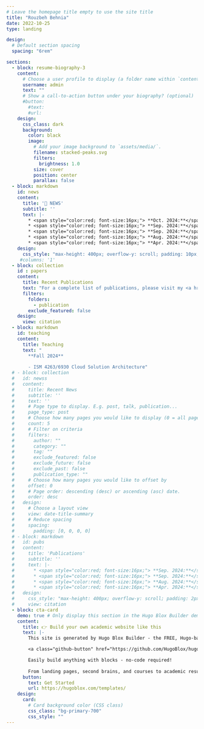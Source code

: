 ```yaml
---
# Leave the homepage title empty to use the site title
title: "Rouzbeh Behnia"
date: 2022-10-25
type: landing

design:
  # Default section spacing
  spacing: "6rem"

sections:
  - block: resume-biography-3
    content:
      # Choose a user profile to display (a folder name within `content/authors/`)
      username: admin
      text: ""
      # Show a call-to-action button under your biography? (optional)
      #button:
        #text:
        #url: 
    design:
      css_class: dark
      background:
        color: black
        image:
          # Add your image background to `assets/media/`.
          filename: stacked-peaks.svg
          filters:
            brightness: 1.0
          size: cover
          position: center
          parallax: false
  - block: markdown
    id: news
    content:
      title: '📣 NEWS'
      subtitle: ''
      text: |-
        * <span style="color:red; font-size:16px;"> **Oct. 2024:**</span> <span style="font-size:16px;">Our attack paper on MicroSecAgg (PoPETS 2024) was accepted to **ICDM MLC Workshop**</span>
        * <span style="color:red; font-size:16px;"> **Sep. 2024:**</span> <span style="font-size:16px;">Invited to serve on an **NSF Panel**</span>
        * <span style="color:red; font-size:16px;"> **Sep. 2024:**</span> <span style="font-size:16px;">Our paper on fixed-size mini batches for Rényi differential privacy was accepted to **NeurIPS 2024**</span>
        * <span style="color:red; font-size:16px;"> **Aug. 2024:**</span> <span style="font-size:16px;">Our paper on secure aggregation for federated deep learning was accepted to **ACSAC 2024**</span>
        * <span style="color:red; font-size:16px;"> **Apr. 2024:**</span> <span style="font-size:16px;">Our paper on multi-user searchable encryption was accepted to **USENIX 2024**</span>
    design:
      css_style: "max-height: 400px; overflow-y: scroll; padding: 10px; border: none; width: 70%; margin: 0 auto;"
     #columns: '1'
  - block: collection
    id : papers
    content:
      title: Recent Publications
      text: "For a complete list of publications, please visit my <a href='https://scholar.google.com/citations?user=1DlmPcQAAAAJ&hl=en&oi=ao' target='_blank'>Google Scholar</a>"
      filters:
        folders:
          - publication
        exclude_featured: false
    design:
      view: citation
  - block: markdown
    id: teaching
    content:
      title: Teaching
      text: "
        **Fall 2024**
        
        - ISM 4263/6930 Cloud Solution Architecture"
  # - block: collection
  #   id: newss
  #   content:
  #     title: Recent News
  #     subtitle: ''
  #     text: ''
  #     # Page type to display. E.g. post, talk, publication...
  #     page_type: post
  #     # Choose how many pages you would like to display (0 = all pages)
  #     count: 5
  #     # Filter on criteria
  #     filters:
  #       author: ""
  #       category: ""
  #       tag: ""
  #       exclude_featured: false
  #       exclude_future: false
  #       exclude_past: false
  #       publication_type: ""
  #     # Choose how many pages you would like to offset by
  #     offset: 0
  #     # Page order: descending (desc) or ascending (asc) date.
  #     order: desc
  #   design:
  #     # Choose a layout view
  #     view: date-title-summary
  #     # Reduce spacing
  #     spacing:
  #       padding: [0, 0, 0, 0]
  # - block: markdown
  #   id: pubs
  #   content:
  #     title: 'Publications'
  #     subtitle: ''
  #     text: |-
  #       * <span style="color:red; font-size:16px;"> **Sep. 2024:**</span> <span style="font-size:16px;">Invited to serve on an **NSF Panel**</span>
  #       * <span style="color:red; font-size:16px;"> **Sep. 2024:**</span> <span style="font-size:16px;">Our paper on fixed-size mini batches for Rényi differential privacy was accepted to **NeurIPS 2024**</span>
  #       * <span style="color:red; font-size:16px;"> **Aug. 2024:**</span> <span style="font-size:16px;">Our paper on secure aggregation for federated deep learning was accepted to **ACSAC 2024**</span>
  #       * <span style="color:red; font-size:16px;"> **Apr. 2024:**</span> <span style="font-size:16px;">Our paper on multi-user searchable encryption was accepted to **USENIX 2024**</span>
  #   design:
  #     css_style: "max-height: 400px; overflow-y: scroll; padding: 2px; border: none; width: 100%; margin: 0 auto;"
  #     view: citation
  - block: cta-card
    demo: true # Only display this section in the Hugo Blox Builder demo site
    content:
      title: 👉 Build your own academic website like this
      text: |-
        This site is generated by Hugo Blox Builder - the FREE, Hugo-based open source website builder trusted by 250,000+ academics like you.

        <a class="github-button" href="https://github.com/HugoBlox/hugo-blox-builder" data-color-scheme="no-preference: light; light: light; dark: dark;" data-icon="octicon-star" data-size="large" data-show-count="true" aria-label="Star HugoBlox/hugo-blox-builder on GitHub">Star</a>

        Easily build anything with blocks - no-code required!
        
        From landing pages, second brains, and courses to academic resumés, conferences, and tech blogs.
      button:
        text: Get Started
        url: https://hugoblox.com/templates/
    design:
      card:
        # Card background color (CSS class)
        css_class: "bg-primary-700"
        css_style: ""
---
```

